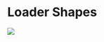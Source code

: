 # Loader Shapes

![](https://user-images.githubusercontent.com/76609302/152653560-c59eb864-8ff1-4a3b-b172-34439e89801c.png)

